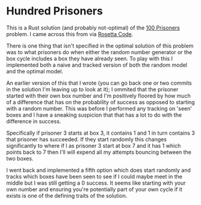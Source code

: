 # Hundred Prisoners

This is a Rust solution (and probably not-optimal) of the [100 Prisoners][1]
problem. I came across this from via [Rosetta Code][2].

There is one thing that isn't specified in the optimal solution of this problem
was to what prisoners do when either the random number generator or the box
cycle includes a box they have already seen. To play with this I implemented
both a naive and tracked version of both the random model and the optimal
model.

An earlier version of this that I wrote (you can go back one or two commits in
the solution I'm leaving up to look at it); I ommited that the prisoner started
with their own box number and I'm positively floored by how much of a
difference that has on the probability of success as opposed to starting with a
random number. This was before I performed any tracking on 'seen' boxes and I
have a sneaking suspicion that that has a lot to do with the difference in
success.

Specifically if prisoner 3 starts at box 3, it contains 1 and 1 in turn
contains 3 that prisoner has succeeded. If they start randomly this changes
significantly to where if I as prisoner 3 start at box 7 and it has 1 which
points back to 7 then I'll will expend all my attempts bouncing between the two
boxes.

I went back and implemented a fifth option which does start randomly and tracks
which boxes have been seen to see if I could maybe meet in the middle but I was
still getting a 0 success. It seems like starting with your own number and
ensuring you're potentially part of your own cycle if it exists is one of the
defining traits of the solution.

[1]: https://en.wikipedia.org/wiki/100_prisoners_problem
[2]: http://rosettacode.org/wiki/100_prisoners
